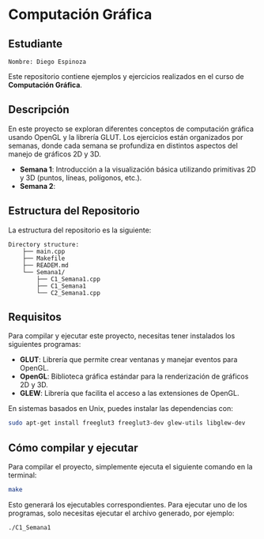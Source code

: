 # Computación Gráfica

## Estudiante
    Nombre: Diego Espinoza

Este repositorio contiene ejemplos y ejercicios realizados en el curso de **Computación Gráfica**.

## Descripción

En este proyecto se exploran diferentes conceptos de computación gráfica usando OpenGL y la librería GLUT. Los ejercicios están organizados por semanas, donde cada semana se profundiza en distintos aspectos del manejo de gráficos 2D y 3D.

- **Semana 1**: Introducción a la visualización básica utilizando primitivas 2D y 3D (puntos, líneas, polígonos, etc.).
- **Semana 2**: 

## Estructura del Repositorio

La estructura del repositorio es la siguiente:

    Directory structure:
        ├── main.cpp
        ├── Makefile
        ├── READEM.md
        └── Semana1/
            ├── C1_Semana1.cpp
            ├── C1_Semana1
            └── C2_Semana1.cpp


## Requisitos

Para compilar y ejecutar este proyecto, necesitas tener instalados los siguientes programas:

- **GLUT**: Librería que permite crear ventanas y manejar eventos para OpenGL.
- **OpenGL**: Biblioteca gráfica estándar para la renderización de gráficos 2D y 3D.
- **GLEW**: Librería que facilita el acceso a las extensiones de OpenGL.

En sistemas basados en Unix, puedes instalar las dependencias con:

```bash
sudo apt-get install freeglut3 freeglut3-dev glew-utils libglew-dev

```

## Cómo compilar y ejecutar

Para compilar el proyecto, simplemente ejecuta el siguiente comando en la terminal:

```bash
make
```

Esto generará los ejecutables correspondientes. Para ejecutar uno de los programas, solo necesitas ejecutar el archivo generado, por ejemplo:

```bash
./C1_Semana1
```